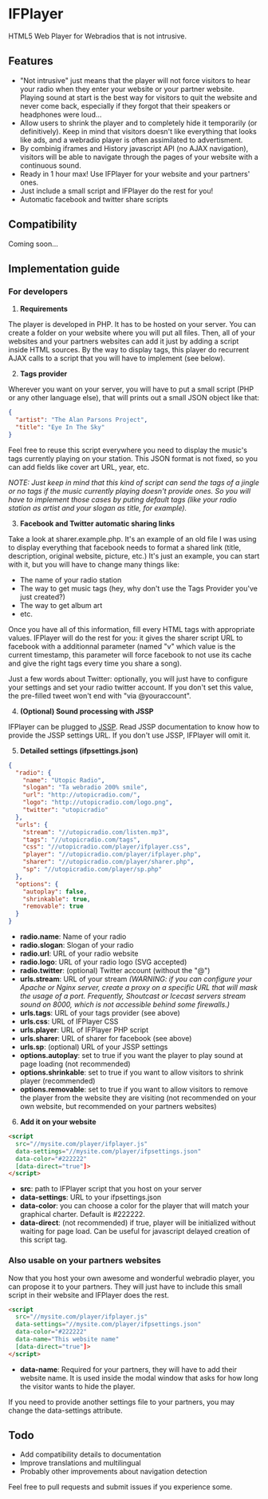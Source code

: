 # IFPlayer

HTML5 Web Player for Webradios that is not intrusive.

## Features

- "Not intrusive" just means that the player will not force visitors to hear your radio when they enter your website or your partner website. Playing sound at start is the best way for visitors to quit the website and never come back, especially if they forgot that their speakers or headphones were loud…
- Allow users to shrink the player and to completely hide it temporarily (or definitively). Keep in mind that visitors doesn't like everything that looks like ads, and a webradio player is often assimilated to advertisment.
- By combinig iframes and History javascript API (no AJAX navigation), visitors will be able to navigate through the pages of your website with a continuous sound.
- Ready in 1 hour max! Use IFPlayer for your website and your partners' ones.
- Just include a small script and IFPlayer do the rest for you!
- Automatic facebook and twitter share scripts

## Compatibility

Coming soon…

## Implementation guide

### For developers

1. **Requirements**

  The player is developed in PHP. It has to be hosted on your server. You can create a folder on your website where you will put all files. Then, all of your websites and your partners websites can add it just by adding a script inside HTML sources.
  By the way to display tags, this player do recurrent AJAX calls to a script that you will have to implement (see below).

2. **Tags provider**

  Wherever you want on your server, you will have to put a small script (PHP or any other language else), that will prints out a small JSON object like that:
  
  ```json
  {
    "artist": "The Alan Parsons Project",
    "title": "Eye In The Sky"
  }
  ```
  
  Feel free to reuse this script everywhere you need to display the music's tags currently playing on your station. This JSON format is not fixed, so you can add fields like cover art URL, year, etc.
  
  *NOTE: Just keep in mind that this kind of script can send the tags of a jingle or no tags if the music currently playing doesn't provide ones. So you will have to implement those cases by puting default tags (like your radio station as artist and your slogan as title, for example).*
  
3. **Facebook and Twitter automatic sharing links**

  Take a look at sharer.example.php. It's an example of an old file I was using to display everything that facebook needs to format a shared link (title, description, original website, picture, etc.)
  It's just an example, you can start with it, but you will have to change many things like:
  
  - The name of your radio station
  - The way to get music tags (hey, why don't use the Tags Provider you've just created?)
  - The way to get album art
  - etc.
  
  Once you have all of this information, fill every <meta> HTML tags with appropriate values. IFPlayer will do the rest for you: it gives the sharer script URL to facebook with a additionnal parameter (named "v" which value is the current timestamp, this parameter will force facebook to not use its cache and give the right tags every time you share a song).

  Just a few words about Twitter: optionally, you will just have to configure your settings and set your radio twitter account. If you don't set this value, the pre-filled tweet won't end with "via @youraccount".

4. **(Optional) Sound processing with JSSP**
  
  IFPlayer can be plugged to [JSSP](http://jssp.c-mh.fr). Read JSSP documentation to know how to provide the JSSP settings URL. If you don't use JSSP, IFPlayer will omit it.
  
5. **Detailed settings (ifpsettings.json)**

  ```json
  {
    "radio": {
      "name": "Utopic Radio",
      "slogan": "Ta webradio 200% smile",
      "url": "http://utopicradio.com/",
      "logo": "http://utopicradio.com/logo.png",
      "twitter": "utopicradio"
    },
    "urls": {
      "stream": "//utopicradio.com/listen.mp3",
      "tags": "//utopicradio.com/tags",
      "css": "//utopicradio.com/player/ifplayer.css",
      "player": "//utopicradio.com/player/ifplayer.php",
      "sharer": "//utopicradio.com/player/sharer.php",
      "sp": "//utopicradio.com/player/sp.php"
    },
    "options": {
      "autoplay": false,
      "shrinkable": true,
      "removable": true
    }
  }
  ```
  
  - **radio.name**: Name of your radio
  - **radio.slogan**: Slogan of your radio
  - **radio.url**: URL of your radio website
  - **radio.logo**: URL of your radio logo (SVG accepted)
  - **radio.twitter**: (optional) Twitter account (without the "@")
  - **urls.stream**: URL of your stream *(WARNING: if you can configure your Apache or Nginx server, create a proxy on a specific URL that will mask the usage of a port. Frequently, Shoutcast or Icecast servers stream sound on 8000, which is not accessible behind some firewalls.)*
  - **urls.tags**: URL of your tags provider (see above)
  - **urls.css**: URL of IFPlayer CSS
  - **urls.player**: URL of IFPlayer PHP script
  - **urls.sharer**: URL of sharer for facebook (see above)
  - **urls.sp**: (optional) URL of your JSSP settings
  - **options.autoplay**: set to true if you want the player to play sound at page loading (not recommended)
  - **options.shrinkable**: set to true if you want to allow visitors to shrink player (recommended)
  - **options.removable**: set to true if you want to allow visitors to remove the player from the website they are visiting (not recommended on your own website, but recommended on your partners websites)

6. **Add it on your website**

  ```html
  <script
    src="//mysite.com/player/ifplayer.js"
    data-settings="//mysite.com/player/ifpsettings.json"
    data-color="#222222"
    [data-direct="true"]>
  </script>
  ```

  - **src**: path to IFPlayer script that you host on your server
  - **data-settings**: URL to your ifpsettings.json
  - **data-color**: you can choose a color for the player that will match your graphical charter. Default is #222222.
  - **data-direct**: (not recommended) if true, player will be initialized without waiting for page load. Can be useful for javascript delayed creation of this script tag.

### Also usable on your partners websites

Now that you host your own awesome and wonderful webradio player, you can propose it to your partners. They will just have to include this small script in their website and IFPlayer does the rest.

  ```html
  <script
    src="//mysite.com/player/ifplayer.js"
    data-settings="//mysite.com/player/ifpsettings.json"
    data-color="#222222"
    data-name="This website name"
    [data-direct="true"]>
  </script>
  ```
  
  - **data-name**: Required for your partners, they will have to add their website name. It is used inside the modal window that asks for how long the visitor wants to hide the player.
  
  If you need to provide another settings file to your partners, you may change the data-settings attribute.
  
## Todo

- Add compatibility details to documentation
- Improve translations and multilingual
- Probably other improvements about navigation detection

Feel free to pull requests and submit issues if you experience some.
